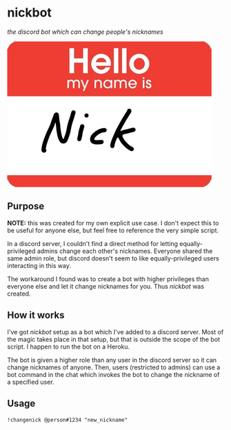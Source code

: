# nickbot

*the discord bot which can change people's nicknames*

![](./picture.jpg)

## Purpose

**NOTE:** this was created for my own explicit use case. I don't expect this to be useful for anyone else, but feel free to reference the very simple script.

In a discord server, I couldn't find a direct method for letting equally-privileged admins change each other's nicknames. Everyone shared the same admin role, but discord doesn't seem to like equally-privileged users interacting in this way.

The workaround I found was to create a bot with higher privileges than everyone else and let it change nicknames for you. Thus *nickbot* was created.

## How it works

I've got *nickbot* setup as a bot which I've added to a discord server. Most of the magic takes place in that setup, but that is outside the scope of the bot script. I happen to run the bot on a Heroku.

The bot is given a higher role than any user in the discord server so it can change nicknames of anyone. Then, users (restricted to admins) can use a bot command in the chat which invokes the bot to change the nickname of a specified user.

## Usage

```
!changenick @person#1234 "new_nickname"
```
